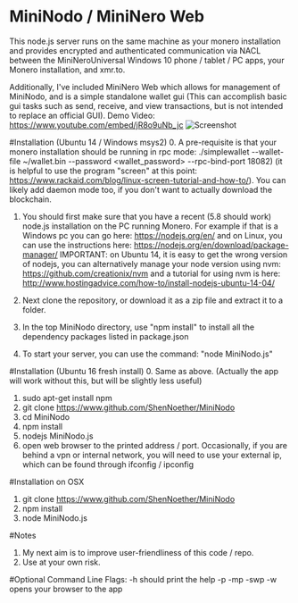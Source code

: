 # MiniNodo / MiniNero Web
This node.js server runs on the same machine as your monero installation and provides encrypted and authenticated communication via NACL between the MiniNeroUniversal Windows 10 phone / tablet / PC apps, your Monero installation, and xmr.to. 

Additionally, I've included MiniNero Web which allows for management of MiniNodo, and is a simple standalone wallet gui (This can accomplish basic gui tasks such as send, receive, and view transactions, but is not intended to replace an official GUI). 
Demo Video: https://www.youtube.com/embed/jR8o9uNb_jc
![Screenshot](http://i.imgur.com/j69UmWI.png)

#Installation (Ubuntu 14 / Windows msys2)
0. A pre-requisite is that your monero installation should be running in rpc mode: ./simplewallet --wallet-file ~/wallet.bin --password <wallet_password> --rpc-bind-port 18082)   (it is helpful to use the program "screen" at this point: https://www.rackaid.com/blog/linux-screen-tutorial-and-how-to/). You can likely add daemon mode too, if you don't want to actually download the blockchain.

1. You should first make sure that you have a recent (5.8 should work) node.js installation on the PC running Monero. For example if that is a Windows pc you can go here: https://nodejs.org/en/ and on Linux, you can use the instructions here: https://nodejs.org/en/download/package-manager/  IMPORTANT: on Ubuntu 14, it is easy to get the wrong version of nodejs, you can alternatively manage your node version using nvm: https://github.com/creationix/nvm and a tutorial for using nvm is here: http://www.hostingadvice.com/how-to/install-nodejs-ubuntu-14-04/ 

2. Next clone the repository, or download it as a zip file and extract it to a folder. 

3. In the top MiniNodo directory, use "npm install" to install all the dependency packages listed in package.json

4. To start your server, you can use the command: "node MiniNodo.js"  

#Installation (Ubuntu 16 fresh install)
0. Same as above. (Actually the app will work without this, but will be slightly less useful)
1. sudo apt-get install npm
2. git clone https://www.github.com/ShenNoether/MiniNodo 
3. cd MiniNodo
4. npm install 
5. nodejs MiniNodo.js 
6. open web browser to the printed address / port. Occasionally, if you are behind a vpn or internal network, you will need to use your external ip, which can be found through ifconfig / ipconfig

#Installation on OSX
1. git clone  https://www.github.com/ShenNoether/MiniNodo 
2. npm install
3. node MiniNodo.js 


#Notes
1. My next aim is to improve user-friendliness of this code / repo. 
2. Use at your own risk. 

#Optional Command Line Flags:
-h should print the help
-p <password>
-mp <port for mininero web>
-swp <simplewallet port>
-w    opens your browser to the app


